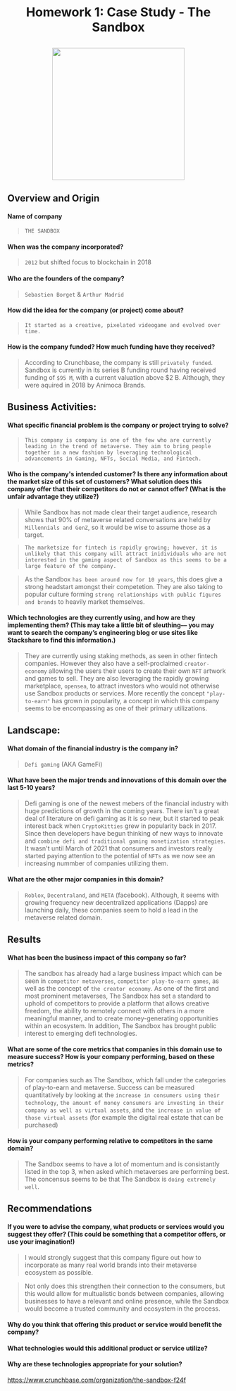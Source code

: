 # <p align='center'> Homework 1: Case Study - The Sandbox <p>

## <p align='center'> <img src="https://static.news.bitcoin.com/wp-content/uploads/2021/06/tsb_banner_7.png" height="300"/> </P>

## Overview and Origin

#### Name of company
 >`THE SANDBOX` 

#### When was the company incorporated?
>`2012` but shifted focus to blockchain in 2018

#### Who are the founders of the company?
>`Sebastien Borget` & `Arthur Madrid`

#### How did the idea for the company (or project) come about?
 > `It started as a creative, pixelated videogame and evolved over time.`

#### How is the company funded? How much funding have they received?
 >According to Crunchbase, the company is still `privately funded`. Sandbox is currently in its series B funding round having received funding of `$95 M`, with a current valuation above $2 B. Although, they were aquired in 2018 by Animoca Brands.

## Business Activities:

#### What specific financial problem is the company or project trying to solve?
> `This company is company is one of the few who are currently leading in the trend of metaverse. They aim to bring people together in a new fashion by leveraging technological advancements in Gaming, NFTs, Social Media, and Fintech.`

#### Who is the company's intended customer? Is there any information about the market size of this set of customers? What solution does this company offer that their competitors do not or cannot offer? (What is the unfair advantage they utilize?)
>While Sandbox has not made clear their target audience, research shows that 90% of metaverse related conversations are held by `Millennials and GenZ`, so it would be wise to assume those as a target. 

>`The marketsize for fintech is rapidly growing; however, it is unlikely that this company will attract inidividuals who are not interested in the gaming aspect of Sandbox as this seems to be a large feature of the company.` 

>As the Sandbox `has been around now for 10 years`, this does give a strong headstart amongst their competetion. They are also taking to popular culture forming `strong relationships with public figures and brands` to heavily market themselves.

#### Which technologies are they currently using, and how are they implementing them? (This may take a little bit of sleuthing–– you may want to search the company’s engineering blog or use sites like Stackshare to find this information.)
>They are currently using staking methods, as seen in other fintech companies. However they also have a self-proclaimed `creator-economy` allowing the users their users to create their own `NFT` artwork and games to sell. They are also leveraging the rapidly growing marketplace, `opensea`, to attract investors who would not otherwise use Sandbox products or services. More recently the concept `"play-to-earn"` has grown in popularity, a concept in which this company seems to be encompassing as one of their primary utilizations.

## Landscape:

#### What domain of the financial industry is the company in?
>`Defi gaming` (AKA GameFi)

#### What have been the major trends and innovations of this domain over the last 5-10 years?
>Defi gaming is one of the newest mebers of the financial industry with huge predictions of growth in the coming years. There isn't a great deal of literature on defi gaming as it is so new, but it started to peak interest back when `CryptoKitties` grew in popularity back in 2017. Since then developers have begun thinking of new ways to innovate and `combine defi and traditional gaming monetization strategies`. It wasn't until March of 2021 that consumers and investors really started paying attention to the potential of `NFTs` as we now see an increasing nummber of companies utilizing them.

#### What are the other major companies in this domain?
>`Roblox`, `Decentraland`, and `META` (facebook). Although, it seems with growing frequency new decentralized applications (Dapps) are launching daily, these companies seem to hold a lead in the metaverse related domain.

## Results

#### What has been the business impact of this company so far?
>The sandbox has already had a large business impact which can be seen in `competitor metaverses`, `competitor play-to-earn games`, as well as the concept of `the creator economy`. As one of the first and most prominent metaverses, The Sandbox has set a standard to uphold of competitors to provide a platform that allows creative freedom, the ability to remotely connect with others in a more meaningful manner, and to create money-generating opportunities within an ecosystem. In addition, The Sandbox has brought public interest to emerging defi technologies.
#### What are some of the core metrics that companies in this domain use to measure success? How is your company performing, based on these metrics?
> For companies such as The Sandbox, which fall under the categories of play-to-earn and metaverse. Success can be measured quantitatively by looking at the `increase in consumers using their technology`, `the amount of money consumers are investing in their company as well as virtual assets`, and `the increase in value of those virtual assets` (for example the digital real estate that can be purchased)
#### How is your company performing relative to competitors in the same domain?
> The Sandbox seems to have a lot of momentum and is consistantly listed in the top 3, when asked which metaverses are performing best. The concensus seems to be that The Sandbox is `doing extremely well`.

## Recommendations

#### If you were to advise the company, what products or services would you suggest they offer? (This could be something that a competitor offers, or use your imagination!)
>I would strongly suggest that this company figure out how to incorporate as many real world brands into their metaverse ecosystem as possible. 

>Not only does this strengthen their connection to the consumers, but this would allow for multualistic bonds between companies, allowing businesses to have a relevant and online presence, while the Sandbox would become a trusted community and ecosystem in the process.
#### Why do you think that offering this product or service would benefit the company?
>
#### What technologies would this additional product or service utilize?
>
#### Why are these technologies appropriate for your solution?
>


https://www.crunchbase.com/organization/the-sandbox-f24f
